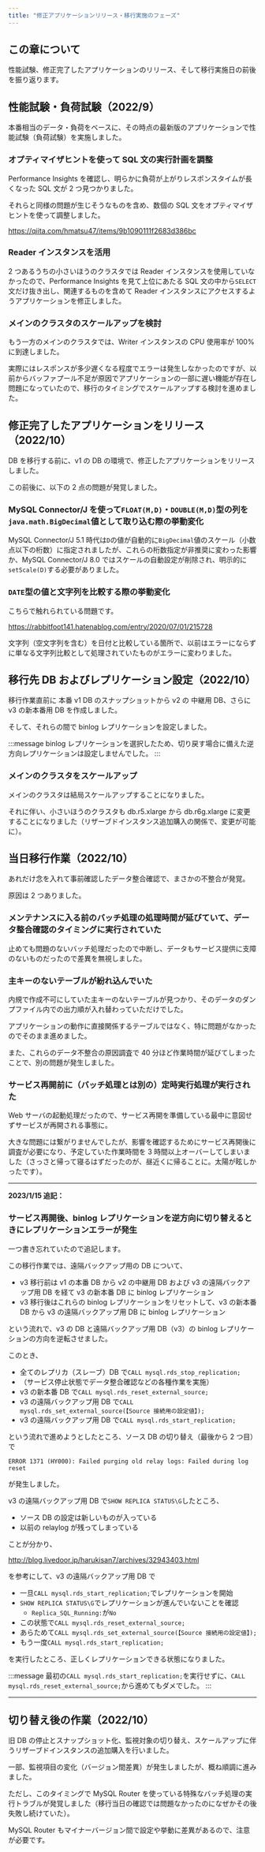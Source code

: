 ```yaml
---
title: "修正アプリケーションリリース・移行実施のフェーズ"
---
```


## この章について

性能試験、修正完了したアプリケーションのリリース、そして移行実施日の前後を振り返ります。

## 性能試験・負荷試験（2022/9）

本番相当のデータ・負荷をベースに、その時点の最新版のアプリケーションで性能試験（負荷試験）を実施しました。

### オプティマイザヒントを使って SQL 文の実行計画を調整

Performance Insights を確認し、明らかに負荷が上がりレスポンスタイムが長くなった SQL 文が 2 つ見つかりました。

それらと同様の問題が生じそうなものを含め、数個の SQL 文をオプティマイザヒントを使って調整しました。

https://qiita.com/hmatsu47/items/9b1090111f2683d386bc

### Reader インスタンスを活用

2 つあるうちの小さいほうのクラスタでは Reader インスタンスを使用していなかったので、Performance Insights を見て上位にあたる SQL 文の中から`SELECT`文だけ抜き出し、関連するものを含めて Reader インスタンスにアクセスするようアプリケーションを修正しました。

### メインのクラスタのスケールアップを検討

もう一方のメインのクラスタでは、Writer インスタンスの CPU 使用率が 100% に到達しました。

実際にはレスポンスが多少遅くなる程度でエラーは発生しなかったのですが、以前からバッファプール不足が原因でアプリケーションの一部に遅い機能が存在し問題になっていたので、移行のタイミングでスケールアップする検討を進めました。

## 修正完了したアプリケーションをリリース（2022/10）

DB を移行する前に、v1 の DB の環境で、修正したアプリケーションをリリースしました。

この前後に、以下の 2 点の問題が発覚しました。

### MySQL Connector/J を使って`FLOAT(M,D)`・`DOUBLE(M,D)`型の列を`java.math.BigDecimal`値として取り込む際の挙動変化

MySQL Connector/J 5.1 時代は`D`の値が自動的に`BigDecimal`値のスケール（小数点以下の桁数）に指定されましたが、これらの桁数指定が非推奨に変わった影響か、MySQL Connector/J 8.0 ではスケールの自動設定が削除され、明示的に`setScale(D)`する必要がありました。

### `DATE`型の値と文字列を比較する際の挙動変化

こちらで触れられている問題です。

https://rabbitfoot141.hatenablog.com/entry/2020/07/01/215728

文字列（空文字列を含む）を日付と比較している箇所で、以前はエラーにならずに単なる文字列比較として処理されていたものがエラーに変わりました。

## 移行先 DB およびレプリケーション設定（2022/10）

移行作業直前に 本番 v1 DB のスナップショットから v2 の 中継用 DB、さらに v3 の新本番用 DB を作成しました。

そして、それらの間で binlog レプリケーションを設定しました。

:::message
binlog レプリケーションを選択したため、切り戻す場合に備えた逆方向レプリケーションは設定しませんでした。
:::

### メインのクラスタをスケールアップ

メインのクラスタは結局スケールアップすることになりました。

それに伴い、小さいほうのクラスタも db.r5.xlarge から db.r6g.xlarge に変更することになりました（リザーブドインスタンス追加購入の関係で、変更が可能に）。

## 当日移行作業（2022/10）

あれだけ念を入れて事前確認したデータ整合確認で、まさかの不整合が発覚。

原因は 2 つありました。

### メンテナンスに入る前のバッチ処理の処理時間が延びていて、データ整合確認のタイミングに実行されていた

止めても問題のないバッチ処理だったので中断し、データもサービス提供に支障のないものだったので差異を無視しました。

### 主キーのないテーブルが紛れ込んでいた

内規で作成不可にしていた主キーのないテーブルが見つかり、そのデータのダンプファイル内での出力順が入れ替わっていただけでした。

アプリケーションの動作に直接関係するテーブルではなく、特に問題がなかったのでそのまま進めました。

また、これらのデータ不整合の原因調査で 40 分ほど作業時間が延びてしまったことで、別の問題が発生しました。

### サービス再開前に（バッチ処理とは別の）定時実行処理が実行された

Web サーバの起動処理だったので、サービス再開を準備している最中に意図せずサービスが再開される事態に。

大きな問題には繋がりませんでしたが、影響を確認するためにサービス再開後に調査が必要になり、予定していた作業時間を 3 時間以上オーバーしてしまいました（さっさと帰って寝るはずだったのが、昼近くに帰ることに。太陽が眩しかったです）。

---

**2023/1/15 追記：**

### サービス再開後、binlog レプリケーションを逆方向に切り替えるときにレプリケーションエラーが発生

一つ書き忘れていたので追記します。

この移行作業では、遠隔バックアップ用の DB について、

- v3 移行前は v1 の本番 DB から v2 の中継用 DB および v3 の遠隔バックアップ用 DB を経て v3 の新本番 DB に binlog レプリケーション
- v3 移行後はこれらの binlog レプリケーションをリセットして、v3 の新本番 DB から v3 の遠隔バックアップ用 DB に binlog レプリケーション

という流れで、v3 の DB と遠隔バックアップ用 DB（v3）の binlog レプリケーションの方向を逆転させました。

このとき、

- 全てのレプリカ（スレーブ）DB で`CALL mysql.rds_stop_replication;`
- （サービス停止状態でデータ整合確認などの各種作業を実施）
- v3 の新本番 DB で`CALL mysql.rds_reset_external_source;`
- v3 の遠隔バックアップ用 DB で`CALL mysql.rds_set_external_source(【Source 接続用の設定値】);`
- v3 の遠隔バックアップ用 DB で`CALL mysql.rds_start_replication;`

という流れで進めようとしたところ、ソース DB の切り替え（最後から 2 つ目）で

`ERROR 1371 (HY000): Failed purging old relay logs: Failed during log reset`

が発生しました。

v3 の遠隔バックアップ用 DB で`SHOW REPLICA STATUS\G`したところ、

- ソース DB の設定は新しいものが入っている
- 以前の relaylog が残ってしまっている

ことが分かり、

http://blog.livedoor.jp/harukisan7/archives/32943403.html

を参考にして、v3 の遠隔バックアップ用 DB で

- 一旦`CALL mysql.rds_start_replication;`でレプリケーションを開始
- `SHOW REPLICA STATUS\G`でレプリケーションが進んでいないことを確認
  - `Replica_SQL_Running:`が`No`
- この状態で`CALL mysql.rds_reset_external_source;`
- あらためて`CALL mysql.rds_set_external_source(【Source 接続用の設定値】);`
- もう一度`CALL mysql.rds_start_replication;`

を実行したところ、正しくレプリケーションできる状態になりました。

:::message
最初の`CALL mysql.rds_start_replication;`を実行せずに、`CALL mysql.rds_reset_external_source;`から進めてもダメでした。
:::

---

## 切り替え後の作業（2022/10）

旧 DB の停止とスナップショット化、監視対象の切り替え、スケールアップに伴うリザーブドインスタンスの追加購入を行いました。

一部、監視項目の変化（バージョン間差異）が発生しましたが、概ね順調に進みました。

ただし、このタイミングで MySQL Router を使っている特殊なバッチ処理の実行トラブルが発覚しました（移行当日の確認では問題なかったのになぜかその後失敗し続けていた）。

MySQL Router もマイナーバージョン間で設定や挙動に差異があるので、注意が必要です。
